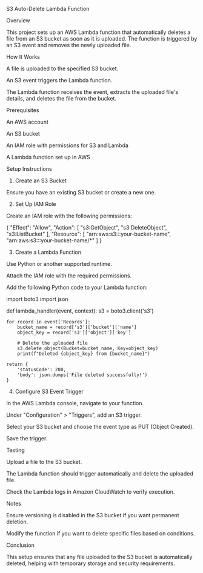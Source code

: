 S3 Auto-Delete Lambda Function

Overview

This project sets up an AWS Lambda function that automatically deletes a file from an S3 bucket as soon as it is uploaded. The function is triggered by an S3 event and removes the newly uploaded file.

How It Works

A file is uploaded to the specified S3 bucket.

An S3 event triggers the Lambda function.

The Lambda function receives the event, extracts the uploaded file's details, and deletes the file from the bucket.

Prerequisites

An AWS account

An S3 bucket

An IAM role with permissions for S3 and Lambda

A Lambda function set up in AWS

Setup Instructions

1. Create an S3 Bucket

Ensure you have an existing S3 bucket or create a new one.

2. Set Up IAM Role

Create an IAM role with the following permissions:

{
    "Effect": "Allow",
    "Action": [
        "s3:GetObject",
        "s3:DeleteObject",
        "s3:ListBucket"
    ],
    "Resource": [
        "arn:aws:s3:::your-bucket-name",
        "arn:aws:s3:::your-bucket-name/*"
    ]
}

3. Create a Lambda Function

Use Python or another supported runtime.

Attach the IAM role with the required permissions.

Add the following Python code to your Lambda function:

import boto3
import json

def lambda_handler(event, context):
    s3 = boto3.client('s3')
    
    for record in event['Records']:
        bucket_name = record['s3']['bucket']['name']
        object_key = record['s3']['object']['key']
        
        # Delete the uploaded file
        s3.delete_object(Bucket=bucket_name, Key=object_key)
        print(f"Deleted {object_key} from {bucket_name}")
    
    return {
        'statusCode': 200,
        'body': json.dumps('File deleted successfully!')
    }

4. Configure S3 Event Trigger

In the AWS Lambda console, navigate to your function.

Under "Configuration" > "Triggers", add an S3 trigger.

Select your S3 bucket and choose the event type as PUT (Object Created).

Save the trigger.

Testing

Upload a file to the S3 bucket.

The Lambda function should trigger automatically and delete the uploaded file.

Check the Lambda logs in Amazon CloudWatch to verify execution.

Notes

Ensure versioning is disabled in the S3 bucket if you want permanent deletion.

Modify the function if you want to delete specific files based on conditions.

Conclusion

This setup ensures that any file uploaded to the S3 bucket is automatically deleted, helping with temporary storage and security requirements.